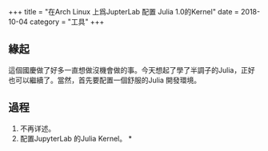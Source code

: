 +++
title = "在Arch Linux 上爲JupterLab 配置 Julia 1.0的Kernel"
date = 2018-10-04
category = "工具"
+++

## 緣起

這個國慶做了好多一直想做沒機會做的事。今天想起了學了半調子的Julia，正好也可以繼續了。當然，首先要配置一個舒服的Julia 開發環境。

## 過程

1. 不再详述。
2. 配置JupyterLab 的Julia Kernel。
   * 
